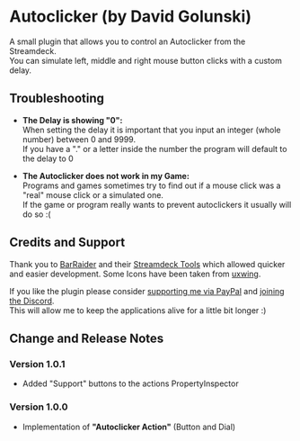 # Autoclicker (by David Golunski)
A small plugin that allows you to control an Autoclicker from the Streamdeck.  
You can simulate left, middle and right mouse button clicks with a custom delay.


## Troubleshooting
- __The Delay is showing "0":__  
When setting the delay it is important that you input an integer (whole number) between 0 and 9999.   
If you have a "." or a letter inside the number the program will default to the delay to 0

- __The Autoclicker does not work in my Game:__  
Programs and games sometimes try to find out if a mouse click was a "real" mouse click or a simulated one.  
If the game or program really wants to prevent autoclickers it usually will do so :(

## Credits and Support
Thank you to [BarRaider](https://barraider.com/) and their [Streamdeck Tools](https://github.com/BarRaider/streamdeck-tools) which allowed quicker and easier development.
Some Icons have been taken from [uxwing](https://uxwing.com/).

If you like the plugin please consider [supporting me via PayPal](https://www.paypal.com/donate/?hosted_button_id=ZN3URG59JBRVJ) and [joining the Discord](https://discord.gg/9qMPNxRhqt).   
This will allow me to keep the applications alive for a little bit longer :)


## Change and Release Notes
### Version 1.0.1
- Added "Support" buttons to the actions PropertyInspector

### Version 1.0.0
- Implementation of __"Autoclicker Action"__ (Button and Dial)

